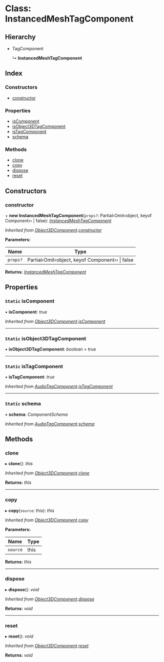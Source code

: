 
# Class: InstancedMeshTagComponent

## Hierarchy

* TagComponent

  ↳ **InstancedMeshTagComponent**

## Index

### Constructors

* [constructor](instancedmeshtagcomponent.md#constructor)

### Properties

* [isComponent](instancedmeshtagcomponent.md#static-iscomponent)
* [isObject3DTagComponent](instancedmeshtagcomponent.md#static-isobject3dtagcomponent)
* [isTagComponent](instancedmeshtagcomponent.md#static-istagcomponent)
* [schema](instancedmeshtagcomponent.md#static-schema)

### Methods

* [clone](instancedmeshtagcomponent.md#clone)
* [copy](instancedmeshtagcomponent.md#copy)
* [dispose](instancedmeshtagcomponent.md#dispose)
* [reset](instancedmeshtagcomponent.md#reset)

## Constructors

###  constructor

\+ **new InstancedMeshTagComponent**(`props?`: Partial‹Omit‹object, keyof Component<any>›› | false): *[InstancedMeshTagComponent](instancedmeshtagcomponent.md)*

*Inherited from [Object3DComponent](object3dcomponent.md).[constructor](object3dcomponent.md#constructor)*

**Parameters:**

Name | Type |
------ | ------ |
`props?` | Partial‹Omit‹object, keyof Component<any>›› &#124; false |

**Returns:** *[InstancedMeshTagComponent](instancedmeshtagcomponent.md)*

## Properties

### `Static` isComponent

▪ **isComponent**: *true*

*Inherited from [Object3DComponent](object3dcomponent.md).[isComponent](object3dcomponent.md#static-iscomponent)*

___

### `Static` isObject3DTagComponent

▪ **isObject3DTagComponent**: *boolean* = true

___

### `Static` isTagComponent

▪ **isTagComponent**: *true*

*Inherited from [AudioTagComponent](audiotagcomponent.md).[isTagComponent](audiotagcomponent.md#static-istagcomponent)*

___

### `Static` schema

▪ **schema**: *ComponentSchema*

*Inherited from [AudioTagComponent](audiotagcomponent.md).[schema](audiotagcomponent.md#static-schema)*

## Methods

###  clone

▸ **clone**(): *this*

*Inherited from [Object3DComponent](object3dcomponent.md).[clone](object3dcomponent.md#clone)*

**Returns:** *this*

___

###  copy

▸ **copy**(`source`: this): *this*

*Inherited from [Object3DComponent](object3dcomponent.md).[copy](object3dcomponent.md#copy)*

**Parameters:**

Name | Type |
------ | ------ |
`source` | this |

**Returns:** *this*

___

###  dispose

▸ **dispose**(): *void*

*Inherited from [Object3DComponent](object3dcomponent.md).[dispose](object3dcomponent.md#dispose)*

**Returns:** *void*

___

###  reset

▸ **reset**(): *void*

*Inherited from [Object3DComponent](object3dcomponent.md).[reset](object3dcomponent.md#reset)*

**Returns:** *void*

